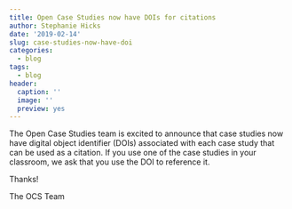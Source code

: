 ```yaml
---
title: Open Case Studies now have DOIs for citations
author: Stephanie Hicks
date: '2019-02-14'
slug: case-studies-now-have-doi
categories:
  - blog
tags:
  - blog
header:
  caption: ''
  image: ''
  preview: yes
---
```


The Open Case Studies team is excited to announce 
that case studies now have digital object identifier
(DOIs) associated with each case study that can be used 
as a citation. If you use one of the case studies in your 
classroom, we ask that you use the DOI to reference it. 

Thanks! 

The OCS Team
